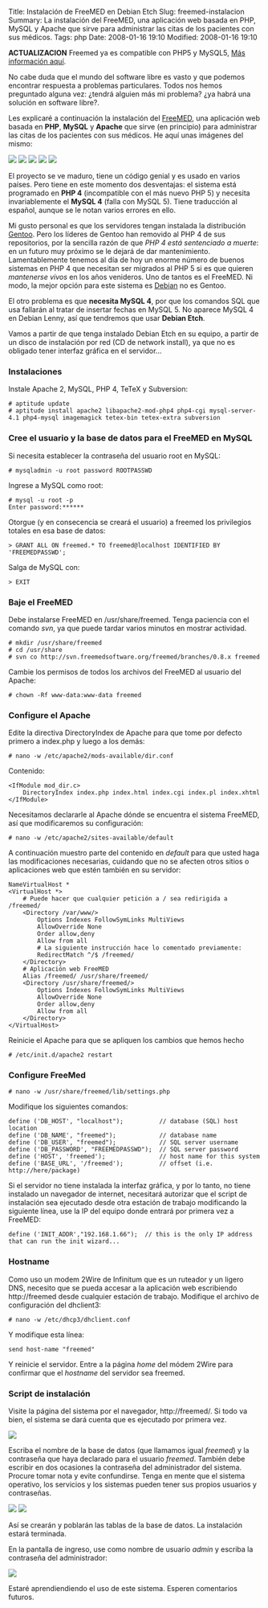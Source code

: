 Title: Instalación de FreeMED en Debian Etch
Slug: freemed-instalacion
Summary: La instalación del FreeMED, una aplicación web basada en PHP, MySQL y Apache que sirve para administrar las citas de los pacientes con sus médicos.
Tags: php
Date: 2008-01-16 19:10
Modified: 2008-01-16 19:10


**ACTUALIZACION** Freemed ya es compatible con PHP5 y MySQL5, [Más información aquí](http://www.freemedsoftware.org/node/187).

No cabe duda que el mundo del software libre es vasto y que podemos encontrar respuesta a problemas particulares. Todos nos hemos preguntado alguna vez: ¿tendrá alguien más mi problema? ¿ya habrá una solución en software libre?.

Les explicaré a continuación la instalación del [FreeMED](http://freemed.org/), una aplicación web basada en **PHP**, **MySQL** y **Apache** que sirve (en principio) para administrar las citas de los pacientes con sus médicos. He aquí unas imágenes del mismo:

<a href="screenshot-1-small.png"><img class="img-fluid" src="screenshot-1.png"></a>
<a href="screenshot-2-small.png"><img class="img-fluid" src="screenshot-2.png"></a>
<a href="screenshot-3-small.png"><img class="img-fluid" src="screenshot-3.png"></a>
<a href="screenshot-4-small.png"><img class="img-fluid" src="screenshot-4.png"></a>
<a href="screenshot-5-small.png"><img class="img-fluid" src="screenshot-5.png"></a>

El proyecto se ve maduro, tiene un código genial y es usado en varios países. Pero tiene en este momento dos desventajas: el sistema está programado en **PHP 4** (incompatible con el más nuevo PHP 5) y necesita invariablemente el **MySQL 4** (falla con MySQL 5). Tiene traducción al español, aunque se le notan varios errores en ello.

Mi gusto personal es que los servidores tengan instalada la distribución [Gentoo](http://www.gentoo.org/). Pero los líderes de Gentoo han removido al PHP 4 de sus repositorios, por la sencilla razón de que *PHP 4 está _sentenciado a muerte_*: en un futuro muy próximo se le dejará de dar mantenimiento. Lamentablemente tenemos al día de hoy un enorme número de buenos sistemas en PHP 4 que necesitan ser migrados al PHP 5 si es que quieren _mantenerse vivos_ en los años venideros. Uno de tantos es el FreeMED. Ni modo, la mejor opción para este sistema es [Debian](http://www.debian.org/) no es Gentoo.

El otro problema es que **necesita MySQL 4**, por que los comandos SQL que usa fallarán al tratar de insertar fechas en MySQL 5. No aparece MySQL 4 en Debian Lenny, así que tendremos que usar **Debian Etch**.

Vamos a partir de que tenga instalado Debian Etch en su equipo, a partir de un disco de instalación por red (CD de network install), ya que no es obligado tener interfaz gráfica en el servidor...

### Instalaciones

Instale Apache 2, MySQL, PHP 4, TeTeX y Subversion:

    # aptitude update
    # aptitude install apache2 libapache2-mod-php4 php4-cgi mysql-server-4.1 php4-mysql imagemagick tetex-bin tetex-extra subversion

### Cree el usuario y la base de datos para el FreeMED en MySQL

Si necesita establecer la contraseña del usuario root en MySQL:

    # mysqladmin -u root password ROOTPASSWD

Ingrese a MySQL como root:

    # mysql -u root -p
    Enter password:******

Otorgue (y en consecencia se creará el usuario) a freemed los privilegios totales en esa base de datos:

    > GRANT ALL ON freemed.* TO freemed@localhost IDENTIFIED BY 'FREEMEDPASSWD';

Salga de MySQL con:

    > EXIT

### Baje el FreeMED

Debe instalarse FreeMED en /usr/share/freemed. Tenga paciencia con el comando *svn*, ya que puede tardar varios minutos en mostrar actividad.

    # mkdir /usr/share/freemed
    # cd /usr/share
    # svn co http://svn.freemedsoftware.org/freemed/branches/0.8.x freemed

Cambie los permisos de todos los archivos del FreeMED al usuario del Apache:

    # chown -Rf www-data:www-data freemed

### Configure el Apache

Edite la directiva DirectoryIndex de Apache para que tome por defecto primero a index.php y luego a los demás:

    # nano -w /etc/apache2/mods-available/dir.conf

Contenido:

    <IfModule mod_dir.c>
        DirectoryIndex index.php index.html index.cgi index.pl index.xhtml
    </IfModule>

Necesitamos declararle al Apache dónde se encuentra el sistema FreeMED, así que modificaremos su configuración:

    # nano -w /etc/apache2/sites-available/default

A continuación muestro parte del contenido en _default_ para que usted haga las modificaciones necesarias, cuidando que no se afecten otros sitios o aplicaciones web que estén también en su servidor:

    NameVirtualHost *
    <VirtualHost *>
        # Puede hacer que cualquier petición a / sea redirigida a /freemed/
        <Directory /var/www/>
            Options Indexes FollowSymLinks MultiViews
            AllowOverride None
            Order allow,deny
            Allow from all
            # La siguiente instrucción hace lo comentado previamente:
            RedirectMatch ^/$ /freemed/
        </Directory>
        # Aplicación web FreeMED
        Alias /freemed/ /usr/share/freemed/
        <Directory /usr/share/freemed/>
            Options Indexes FollowSymLinks MultiViews
            AllowOverride None
            Order allow,deny
            Allow from all
        </Directory>
    </VirtualHost>

Reinicie el Apache para que se apliquen los cambios que hemos hecho

    # /etc/init.d/apache2 restart

### Configure FreeMed

    # nano -w /usr/share/freemed/lib/settings.php

Modifique los siguientes comandos:

    define ('DB_HOST', "localhost");          // database (SQL) host location
    define ('DB_NAME', "freemed");            // database name
    define ('DB_USER', "freemed");            // SQL server username
    define ('DB_PASSWORD', "FREEMEDPASSWD");  // SQL server password
    define ('HOST', 'freemed');               // host name for this system
    define ('BASE_URL', '/freemed');          // offset (i.e. http://here/package)

Si el servidor no tiene instalada la interfaz gráfica, y por lo tanto, no tiene instalado un navegador de internet, necesitará autorizar que el script de instalación sea ejecutado desde otra estación de trabajo modificando la siguiente línea, use la IP del equipo donde entrará por primera vez a FreeMED:

    define ('INIT_ADDR',"192.168.1.66");  // this is the only IP address that can run the init wizard...

### Hostname

Como uso un modem 2Wire de Infinitum que es un ruteador y un ligero DNS, necesito que se pueda accesar a la aplicación web escribiendo http://freemed desde cualquier estación de trabajo. Modifique el archivo de configuración del dhclient3:

    # nano -w /etc/dhcp3/dhclient.conf

Y modifique esta línea:

    send host-name "freemed"

Y reinicie el servidor. Entre a la página _home_ del módem 2Wire para confirmar que el _hostname_ del servidor sea freemed.

### Script de instalación

Visite la página del sistema por el navegador, http://freemed/. Si todo va bien, el sistema se dará cuenta que es ejecutado por primera vez.

<a href="1-primer-ingreso.png"><img class="img-fluid" src="1-primer-ingreso-small.png"></a>

Escriba el nombre de la base de datos (que llamamos igual _freemed_) y la contraseña que haya declarado para el usuario _freemed_. También debe escribir en dos ocasiones la contraseña del administrador del sistema. Procure tomar nota y evite confundirse. Tenga en mente que el sistema operativo, los servicios y los sistemas pueden tener sus propios usuarios y contraseñas.

<a href="2-escribir-bd-y-contrasenas.png"><img class="img-fluid" src="2-escribir-bd-y-contrasenas-small.png"></a>
<a href="3-script-instalacion-terminado.png"><img class="img-fluid" src="3-script-instalacion-terminado-small.png"></a>

Así se crearán y poblarán las tablas de la base de datos. La instalación estará terminada.

En la pantalla de ingreso, use como nombre de usuario *admin* y escriba la contraseña del administrador:

<a href="4-pantalla-ingreso.png"><img class="img-fluid" src="4-pantalla-ingreso-small.png"></a>

Estaré aprendiendiendo el uso de este sistema. Esperen comentarios futuros.
